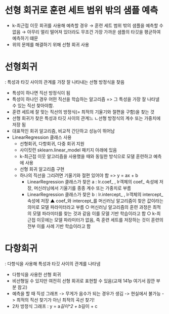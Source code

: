 # 선형 회귀로 훈련 세트 범위 밖의 샘플 예측
- k-최근접 이웃 회귀를 사용해 예측할 경우 → 훈련 세트 범위 밖의 샘플을 예측할 수 없음
  → 아무리 멀리 떨어져 있더라도 무조건 가장 가까운 샘플의 타깃을 평균하여 예측하기 떄문
- 위의 문제를 해결하기 위해 선형 회귀 사용

# 선형회귀
: 특성과 타깃 사이의 관계를 가장 잘 나타내는 선형 방정식을 찾음 
- 특성이 하나면 직선 방정식이 됨
- 특성이 하나인 경우 어떤 직선을 학습하는 알고리즘 => 그 특성을 가장 잘 나타낼 수 있는 직선 찾아야함.
- 훈련 세트에 잘 맞는 직선의 방정식(= 최적의 기울기와 절편을 구함)을 찾는 것 
- 선형 회귀가 찾은 특성과 타깃 사이의 관계느 ㄴ선형 방정식의 계수 또는 가중치에 저장 됨
- 대표적인 회귀 알고리즘, 비교적 간단하고 성능이 뛰어남
- LinearRegression 클래스 사용
  - 선형회귀, 다항회귀, 다중 회귀 지원
  - 사이킷런 sklearn.linear_model 패키지 아래에 있음
  - k-최근접 이웃 알고리즘을 사용했을 때와 동일한 방식으로 모댈 훈련하고 예측에 사용
  - 선형 회귀 알고리즘 구현
  - 하나의 직선을 그리려면 기울기와 절편 있어야 함 => y = ax + b
    - LinearRegression 클래스가 찾은 a : lr.coef_ , lr객체의 coef_ 속성에 저장, 머신러닝에서 기울기를 종종 계수 또는 가중치로 부름
    - LinearRegression 클래스가 찾은 b : lr.intercept_ , lr객체의 intercept_ 속성에 저장
    ▲ coef_와 intercept_를 머신러닝 알고리즘이 찾은 값이라는 의미로 모델 파라미터라고 부름
      ○ 머신러닝 알고리즘의 훈련 과정은 최적의 모델 파라미터를 찾는 것과 같음 이를 모델 기반 학습이라고 함
      ○ k-최근접 이웃에는 모델 파라미터가 없음, 즉 훈련 세트를 저장하는 것이 훈련의 전부 이를 사례 기반 학습이라고 함

# 다항회귀
: 다항식을 사용해 특성과 타깃 사이의 관계를 나타냄
- 다항식을 사용한 선형 회귀
- 비선형일 수 있지만 여전히 선형 회귀로 표현할 수 있음(교재 141p 여기서 잠깐 부분 참고)
- 예측을 할 때 직성 그래프 -> 무게가 음수가 되는 경우가 생김 -> 현실에서 불가능 -> 최적의 직선 찾기가 아닌 최적의 곡선 찾기!
- 2차 방정식 그래프 : y = a*길이^2 + b*길이 + c
